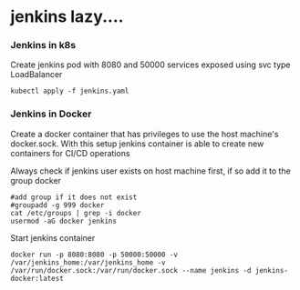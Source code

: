 <h1>jenkins lazy....</h1>
<h3>Jenkins in k8s</h3>
<p>Create jenkins pod with 8080 and 50000 services exposed using svc type LoadBalancer</p>

<pre><code>kubectl apply -f jenkins.yaml
</code></pre>

<h3>Jenkins in Docker</h3>
<p>Create a docker container that has privileges to use the host machine's docker.sock. With this setup jenkins container is able to create new containers for CI/CD operations</p>
<p>Always check if jenkins user exists on host machine first, if so add it to the group docker</p>
<pre><code>#add group if it does not exist
#groupadd -g 999 docker
cat /etc/groups | grep -i docker
usermod -aG docker jenkins
</code></pre>

<p>Start jenkins container
<pre><code>docker run -p 8080:8080 -p 50000:50000 -v /var/jenkins_home:/var/jenkins_home -v /var/run/docker.sock:/var/run/docker.sock --name jenkins -d jenkins-docker:latest</code></pre>
